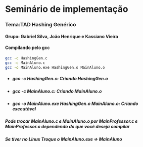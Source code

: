 # Seminário de implementação 
### Tema:TAD Hashing Genérico

#### Grupo: Gabriel Silva, João Henrique e Kassiano Vieira



#### Compilando pelo gcc

~~~ bash
gcc -c HashingGen.c
gcc -c MainAluno.c
gcc -o MainAluno.exe HashingGen.o MainAluno.o
~~~

*  ##### gcc -c HashingGen.c: Criando HashingGen.o
*  ##### gcc -c MainAluno.c: Criando MainAluno.o
* ##### gcc -o MainAluno.exe HashingGen.o MainAluno.o: Criando executável

##### Pode trocar _MainAluno.c_ e _MainAluno.o_ por _MainProfessor.c_ e _MainProfessor.o_ dependendo do que você deseja compilar
##### Se tiver no Linux Troque o _MainAluno.exe_ => _MainAluno_